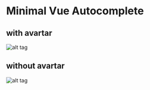 # Minimal Vue Autocomplete

## with avartar

![alt tag](https://raw.githubusercontent.com/pyaeosone17/vue-autocomplete/master/readme.png)

## without avartar

![alt tag](https://raw.githubusercontent.com/pyaeosone17/vue-autocomplete/master/readme_1.png)


